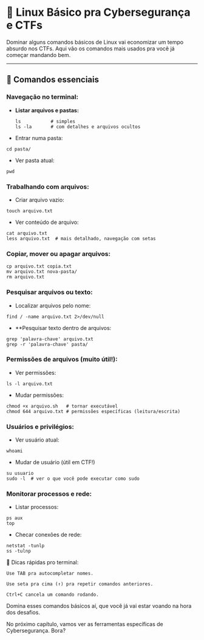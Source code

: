 # 🐧 Linux Básico pra Cybersegurança e CTFs

Dominar alguns comandos básicos de Linux vai economizar um tempo absurdo nos CTFs. Aqui vão os comandos mais usados pra você já começar mandando bem.

---

## 📌 Comandos essenciais

### Navegação no terminal:

- **Listar arquivos e pastas:**
  ```
  ls           # simples
  ls -la       # com detalhes e arquivos ocultos
  ```

- Entrar numa pasta:
```
cd pasta/
```

- Ver pasta atual:
```
pwd
```

### Trabalhando com arquivos:

- Criar arquivo vazio:
```
touch arquivo.txt
```

- Ver conteúdo de arquivo:
```
cat arquivo.txt
less arquivo.txt  # mais detalhado, navegação com setas
```

### Copiar, mover ou apagar arquivos:
```
cp arquivo.txt copia.txt
mv arquivo.txt nova-pasta/
rm arquivo.txt
```

### Pesquisar arquivos ou texto:

- Localizar arquivos pelo nome:
```
find / -name arquivo.txt 2>/dev/null
```

- **Pesquisar texto dentro de arquivos:
```
grep 'palavra-chave' arquivo.txt
grep -r 'palavra-chave' pasta/
```

### Permissões de arquivos (muito útil!):

- Ver permissões:
```
ls -l arquivo.txt
```

- Mudar permissões:
```
chmod +x arquivo.sh   # tornar executável
chmod 644 arquivo.txt # permissões específicas (leitura/escrita)
```

### Usuários e privilégios:

- Ver usuário atual:
```
whoami
```

- Mudar de usuário (útil em CTF!)
```
su usuario
sudo -l  # ver o que você pode executar como sudo
```

### Monitorar processos e rede:

- Listar processos:
```
ps aux
top
```

- Checar conexões de rede:
```
netstat -tunlp
ss -tulnp
```

🎯 Dicas rápidas pro terminal:

    Use TAB pra autocompletar nomes.

    Use seta pra cima (↑) pra repetir comandos anteriores.

    Ctrl+C cancela um comando rodando.

Domina esses comandos básicos aí, que você já vai estar voando na hora dos desafios.

No próximo capítulo, vamos ver as ferramentas específicas de Cybersegurança. Bora?


